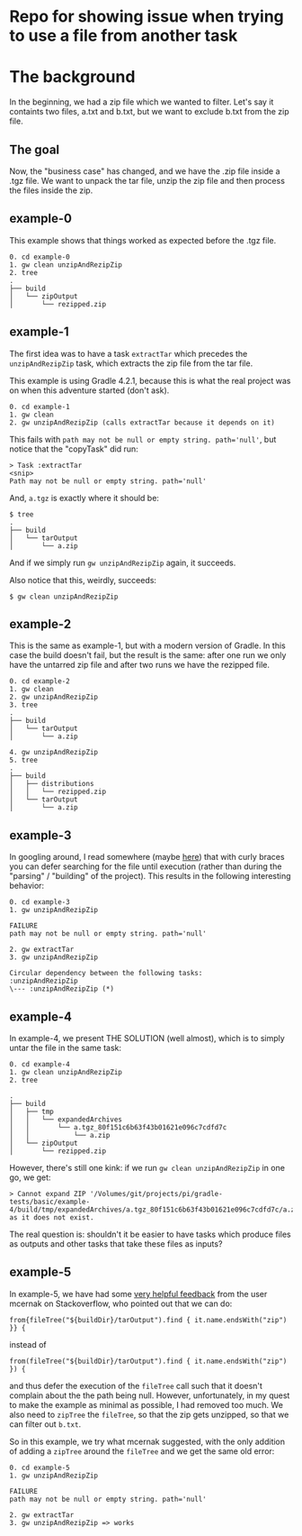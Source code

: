 # Repo for showing issue when trying to use a file from another task

# The background
In the beginning, we had a zip file which we wanted to filter. Let's say it containts two
files, a.txt and b.txt, but we want to exclude b.txt from the zip file.

## The goal
Now, the "business case" has changed, and we have the .zip file inside a .tgz file. We want
to unpack the tar file, unzip the zip file and then process the files inside the zip.

## example-0
This example shows that things worked as expected before the .tgz file.
```
0. cd example-0
1. gw clean unzipAndRezipZip
2. tree
.
├── build
│   └── zipOutput
│       └── rezipped.zip
```

## example-1
The first idea was to have a task `extractTar` which precedes the `unzipAndRezipZip` task, which
extracts the zip file from the tar file.

This example is using Gradle 4.2.1, because this is what the real project was on when this
adventure started (don't ask).

```
0. cd example-1
1. gw clean
2. gw unzipAndRezipZip (calls extractTar because it depends on it)
```

This fails with `path may not be null or empty string. path='null'`, but notice that the
"copyTask" did run:

```
> Task :extractTar
<snip>
Path may not be null or empty string. path='null'
```
And, `a.tgz` is exactly where it should be:
```
$ tree
.
├── build
│   └── tarOutput
│       └── a.zip
```

And if we simply run `gw unzipAndRezipZip` again, it succeeds.

Also notice that this, weirdly, succeeds:

```
$ gw clean unzipAndRezipZip
```

## example-2
This is the same as example-1, but with a modern version of Gradle. In this case the build
doesn't fail, but the result is the same: after one run we only have the untarred zip file
and after two runs we have the rezipped file.

```
0. cd example-2
1. gw clean
2. gw unzipAndRezipZip
3. tree
.
├── build
│   └── tarOutput
│       └── a.zip

4. gw unzipAndRezipZip
5. tree
.
├── build
│   ├── distributions
│   │   └── rezipped.zip
│   └── tarOutput
│       └── a.zip
```

## example-3
In googling around, I read somewhere (maybe [here](https://stackoverflow.com/a/20726722/214429))
that with curly braces you can defer searching for the file until execution (rather than during
the "parsing" / "building" of the project). This results in the following interesting
behavior:

```
0. cd example-3
1. gw unzipAndRezipZip

FAILURE
path may not be null or empty string. path='null'

2. gw extractTar 
3. gw unzipAndRezipZip

Circular dependency between the following tasks:
:unzipAndRezipZip
\--- :unzipAndRezipZip (*)
```

## example-4
In example-4, we present THE SOLUTION (well almost), which is to simply untar the file in the same task:

```
0. cd example-4
1. gw clean unzipAndRezipZip
2. tree

.
├── build
│   ├── tmp
│   │   └── expandedArchives
│   │       └── a.tgz_80f151c6b63f43b01621e096c7cdfd7c
│   │           └── a.zip
│   └── zipOutput
│       └── rezipped.zip
```

However, there's still one kink: if we run `gw clean unzipAndRezipZip` in one go, we get:
```
> Cannot expand ZIP '/Volumes/git/projects/pi/gradle-tests/basic/example-4/build/tmp/expandedArchives/a.tgz_80f151c6b63f43b01621e096c7cdfd7c/a.zip' as it does not exist.
```

The real question is: shouldn't it be easier to have tasks which produce files as outputs and other tasks that take these files as inputs?

## example-5
In example-5, we have had some [very helpful feedback](https://stackoverflow.com/questions/66485931/gradle-process-files-inside-a-zip-inside-a-tar/66538778?noredirect=1#comment117638004_66538778)
from the user mcernak on Stackoverflow, who pointed out that we can do:

```
from{fileTree("${buildDir}/tarOutput").find { it.name.endsWith("zip") }} {
```

instead of 

```
from(fileTree("${buildDir}/tarOutput").find { it.name.endsWith("zip") }) {
```

and thus defer the execution of the `fileTree` call such that it doesn't complain about the the path being null. However, unfortunately, in my quest to make
the example as minimal as possible, I had removed too much. We also need to `zipTree` the `fileTree`, so that the zip gets unzipped, so that we can filter out
`b.txt`.

So in this example, we try what mcernak suggested, with the only addition of adding a `zipTree` around the `fileTree` and we get the same old error:

```
0. cd example-5
1. gw unzipAndRezipZip

FAILURE
path may not be null or empty string. path='null'

2. gw extractTar 
3. gw unzipAndRezipZip => works
```

